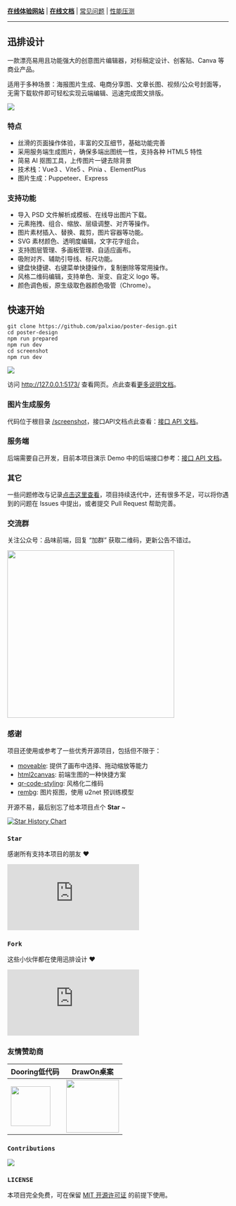 **[在线体验网站](https://design.palxp.cn/)** | **[在线文档](https://xp.palxp.cn/)** | [常见问题](https://xp.palxp.cn/#/articles/1689323321667) | [性能压测](https://juejin.cn/post/7348288810722869300)

---

## 迅排设计

一款漂亮易用且功能强大的创意图片编辑器，对标稿定设计、创客贴、Canva 等商业产品。

适用于多种场景：海报图片生成、电商分享图、文章长图、视频/公众号封面等，无需下载软件即可轻松实现云端编辑、迅速完成图文排版。

[![](https://xp.palxp.cn/images/2023-7-16-1689500112694.gif)](https://design.palxp.cn/)

### 特点

- 丝滑的页面操作体验，丰富的交互细节，基础功能完善
- 采用服务端生成图片，确保多端出图统一性，支持各种 HTML5 特性
- 简易 AI 抠图工具，上传图片一键去除背景
- 技术栈：Vue3 、Vite5 、Pinia 、ElementPlus
- 图片生成：Puppeteer、Express

### 支持功能

- 导入 PSD 文件解析成模板、在线导出图片下载。
- 元素拖拽、组合、缩放、层级调整、对齐等操作。
- 图片素材插入、替换、裁剪，图片容器等功能。
- SVG 素材颜色、透明度编辑，文字花字组合。
- 支持图层管理、多画板管理、自适应画布。
- 吸附对齐、辅助引导线、标尺功能。
- 键盘快捷键、右键菜单快捷操作，复制删除等常用操作。
- 风格二维码编辑，支持单色、渐变、自定义 logo 等。
- 颜色调色板，原生级取色器颜色吸管（Chrome）。

## 快速开始

```
git clone https://github.com/palxiao/poster-design.git
cd poster-design
npm run prepared
npm run dev
cd screenshot
npm run dev
```

![](https://xp.palxp.cn/images/2023-7-16-1689498291322.png)

访问 http://127.0.0.1:5173/ 查看网页。点此查看[更多说明文档](https://xp.palxp.cn/#/articles/1689319644311)。

### 图片生成服务

代码位于根目录 [/screenshot](https://github.com/palxiao/poster-design/tree/main/screenshot)，接口API文档点此查看：[接口 API 文档](https://xp.palxp.cn/apidoc/screenshot.html)。

### 服务端

后端需要自己开发，目前本项目演示 Demo 中的后端接口参考：[接口 API 文档](https://xp.palxp.cn/apidoc/index.html)。

### 其它

一些问题修改与记录[点击这里查看](https://xp.palxp.cn/#/articles/1689319986889?id=%e8%bf%ad%e4%bb%a3%e8%ae%a1%e5%88%92)，项目持续迭代中，还有很多不足，可以将你遇到的问题在 Issues 中提出，或者提交 Pull Request 帮助完善。

### 交流群

关注公众号：品味前端，回复 “加群” 获取二维码，更新公告不错过。

<img style="width: 380px;" src="https://xp.palxp.cn/images/2024-3-1-1709306365949.png" />

### 感谢

项目还使用或参考了一些优秀开源项目，包括但不限于：

- [moveable](https://github.com/daybrush/moveable): 提供了画布中选择、拖动缩放等能力
- [html2canvas](https://github.com/niklasvh/html2canvas): 前端生图的一种快捷方案
- [qr-code-styling](https://qr-code-styling.com/): 风格化二维码
- [rembg](https://github.com/danielgatis/rembg): 图片抠图，使用 u2net 预训练模型

开源不易，最后别忘了给本项目点个 **Star** ~

[![Star History Chart](https://api.star-history.com/svg?repos=palxiao/poster-design&type=Date)](https://star-history.com/#palxiao/poster-design&Date)

### `Star`

感谢所有支持本项目的朋友 :heart:

[![Stargazers](https://bytecrank.com/nastyox/reporoster/php/stargazersSVG.php?user=palxiao&repo=poster-design)](https://github.com/palxiao/poster-design/stargazers)

### `Fork`

这些小伙伴都在使用迅排设计 :heart:

[![Forkers](https://bytecrank.com/nastyox/reporoster/php/forkersSVG.php?user=palxiao&repo=poster-design)](https://github.com/palxiao/poster-design/network/members)

### 友情赞助商

| Dooring低代码 | DrawOn桌案 |
| --- | --- |
| <a href="https://dooring.vip/"> <img style="height: 90px" src="https://github.com/palxiao/poster-design/assets/21021314/2240801f-8484-4fd2-8505-8205daa6d53c" /></a> | <a href="https://www.drawon.cn?useSource=hb1"> <img style="height: 120px" src="https://github.com/palxiao/poster-design/assets/21021314/258bb6ec-4e1e-4c86-b45c-22946213f209" /></a> |

### `Contributions`

<a href="https://github.com/palxiao/poster-design/graphs/contributors">
  <img src="https://contrib.rocks/image?repo=palxiao/poster-design" />
</a>

### `LICENSE`

本项目完全免费，可在保留 [MIT 开源许可证](https://github.com/palxiao/poster-design/blob/main/LICENSE) 的前提下使用。

